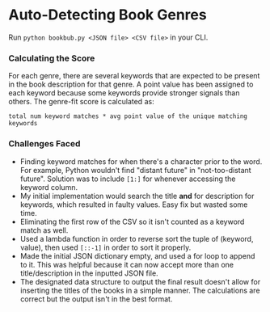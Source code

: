 # Auto-Detecting Book Genres

Run `python bookbub.py <JSON file> <CSV file>` in your CLI. 

### Calculating the Score

For each genre, there are several keywords that are expected to be present in the book description for that genre. A point value has been assigned to each keyword because some keywords provide stronger signals than others. The genre-fit score is calculated as: 

` total num keyword matches * avg point value of the unique matching keywords `

### Challenges Faced

- Finding keyword matches for when there's a character prior to the word. For example, Python wouldn't find "distant future" in "not-too-distant future". Solution was to include `[1:]` for whenever accessing the keyword column. 
- My initial implementation would search the title **and** for description for keywords, which resulted in faulty values. Easy fix but wasted some time.
- Eliminating the first row of the CSV so it isn't counted as a keyword match as well.
- Used a lambda function in order to reverse sort the tuple of (keyword, value), then used `[::-1]` in order to sort it properly.
- Made the initial JSON dictionary empty, and used a for loop to append to it. This was helpful because it can now accept more than one title/description in the inputted JSON file.
- The designated data structure to output the final result doesn't allow for inserting the titles of the books in a simple manner. The calculations are correct but the output isn't in the best format.
